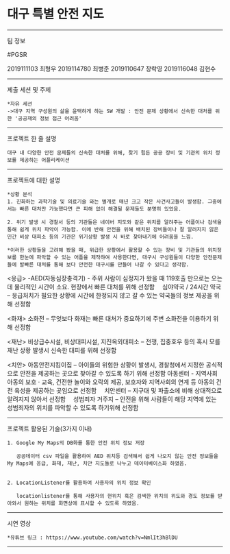 # 대구 특별 안전 지도

	
 ----------------------------------------------------------------------------------------------------------------------

팀 정보

  #PGSR
  	
  2019111103 최형우
  2019114780 최병준
  2019110647 장락영
  2019116048 김현수


----------------------------------------------------------------------------------------------------------------------

제출 세션 및 주제

	*자유 세션
	->대구 지역 구성원의 삶을 윤택하게 하는 SW 개발 : 안전 문제 상황에서 신속한 대처를 위한 '공공재의 정보 접근 어려움'

----------------------------------------------------------------------------------------------------------------------


프로젝트 한 줄 설명

	대구 내 다양한 안전 문제들의 신속한 대처를 위해, 찾기 힘든 공공 장비 및 기관의 위치 정보를 제공하는 어플리케이션 

----------------------------------------------------------------------------------------------------------------------


프로젝트에 대한 설명



	
	*상황 분석
	1. 진화하는 과학기술 및 의료기술 와는 별개로 매년 크고 작은 사건사고들이 발생함. 그중에서는 빠른 대처만 가능했다면 큰 피해 없이 해결될 문제들도 분명히 있었음.

	2. 위기 발생 시 경찰서 등의 기관들은 네이버 지도와 같은 위치를 알려주는 어플이나 검색을 통해 쉽게 위치 파악이 가능함. 이에 반해 안전을 위해 배치된 장비들이나 잘 알려지지 않은 민간 비상 대피소 등의 기관은 위기상황 발생 시 바로 찾아내기에 어려움을 느낌.

	*이러한 상황들을 고려해 봤을 때, 위급한 상황에서 활용할 수 있는 장비 및 기관들의 위치정보를 한눈에 파악할 수 있는 어플을 제작하여 사용한다면, 대구시 구성원들이 다양한 안전문제들에 발빠른 대처를 통해 보다 안전한 대구시를 만들어 나갈 수 있다고 생각함.
	
	
	
	
<응급> 
	-AED(자동심장충격기) - 주위 사람이 심정지가 왔을 때 119호출 만으로는 오는데 물리적인 시간이 소요. 현장에서 빠른 대처를 위해 선정함 
	심야약국 / 24시간 약국 – 응급처치가 필요한 상황에 시간에 한정되지 않고 갈 수 있는 약국들의 정보 제공을 위해 선정함


<화재>
	소화전 – 무엇보다 화재는 빠른 대처가 중요하기에 주변 소화전을 이용하기 위해 선정함


<재난>
	비상급수시설, 비상대피시설, 지진옥외대피소 – 전쟁, 집중호우 등의 혹시 모를 재난 상황 발생시 신속한 대피를 위해 선정함


<치안>
	아동안전지킴이집 – 아이들의 위험한 상황이 발생시, 경찰청에서 지정한 공식적으로 안전을 제공하는 곳으로 찾아갈 수 있도록 하기 위해 선정함
	아동센터 - 지역사회 아동의 보호 · 교육, 건전한 놀이와 오락의 제공, 보호자와 지역사회의 연계 등 아동의 건전 육성을 제공하는 곳임으로 선정함 
	치안센터 – 지구대 및 파출소에 비해 상대적으로 알려지지 않아서 선정함 
	성범죄자 거주지 – 안전을 위해 사람들이 해당 지역에 있는 성범죄자의 위치를 파악할 수 있도록 하기위해 선정함

----------------------------------------------------------------------------------------------------------------------


프로젝트 활용된 기술(3가지 이내)

	1. Google My Maps의 DB화를 통한 안전 위치 정보 저장 
	   
	   공공데이터 csv 파일을 활용하여 AED 위치등 검색해서 쉽게 나오지 않는 안전 정보들을 My Maps에 응급, 화재, 재난, 치안 지도들로 나누고 데이터베이스화 하였음.
	
	
	2. LocationListener를 활용하여 사용자의 위치 정보 확인 
	   
	   locationlistener를 통해 사용자의 현위치 혹은 검색한 위치의 위도와 경도 정보를 받아와서 원하는 위치를 화면상에 표시할 수 있도록 하였음.
	
	
	
	
----------------------------------------------------------------------------------------------------------------------



시연 영상

	*유튜브 링크 : https://www.youtube.com/watch?v=NmlIt3hBlDU


----------------------------------------------------------------------------------------------------------------------
	

